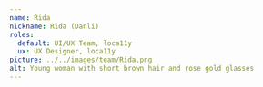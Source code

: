 ```yaml
---
name: Rida
nickname: Rida (Danli)
roles:
  default: UI/UX Team, loca11y
  ux: UX Designer, loca11y
picture: ../../images/team/Rida.png
alt: Young woman with short brown hair and rose gold glasses
---
```

